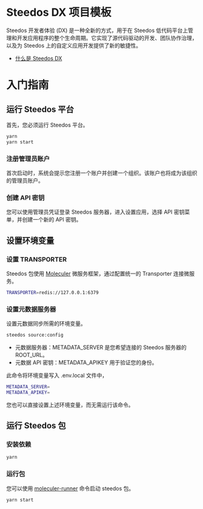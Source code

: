 <!--
 * @Author: baozhoutao@steedos.com
 * @Date: 2024-11-11 10:52:35
 * @LastEditors: baozhoutao@steedos.com
 * @LastEditTime: 2024-11-11 13:12:04
 * @Description: 
-->
# Steedos DX 项目模板

Steedos 开发者体验 (DX) 是一种全新的方式，用于在 Steedos 低代码平台上管理和开发应用程序的整个生命周期。它实现了源代码驱动的开发、团队协作治理，以及为 Steedos 上的自定义应用开发提供了新的敏捷性。

- [什么是 Steedos DX](https://docs.steedos.cn/developer)

# 入门指南

## 运行 Steedos 平台

首先，您必须运行 Steedos 平台。

```bash
yarn
yarn start
```

### 注册管理员账户

首次启动时，系统会提示您注册一个账户并创建一个组织。该账户也将成为该组织的管理员账户。

### 创建 API 密钥

您可以使用管理员凭证登录 Steedos 服务器，进入设置应用，选择 API 密钥菜单，并创建一个新的 API 密钥。

## 设置环境变量

### 设置 TRANSPORTER

Steedos 包使用 [Moleculer](https://moleculer.services/docs) 微服务框架，通过配置统一的 Transporter 连接微服务。

```bash
TRANSPORTER=redis://127.0.0.1:6379
```

### 设置元数据服务器

设置元数据同步所需的环境变量。

```bash
steedos source:config
```

- 元数据服务器：METADATA_SERVER 是您希望连接的 Steedos 服务器的 ROOT_URL。
- 元数据 API 密钥：METADATA_APIKEY 用于验证您的身份。

此命令将环境变量写入 .env.local 文件中，

```bash
METADATA_SERVER=
METADATA_APIKEY=
```

您也可以直接设置上述环境变量，而无需运行该命令。

## 运行 Steedos 包

### 安装依赖

```bash
yarn
```

### 运行包

您可以使用 [moleculer-runner](https://moleculer.services/docs/0.14/runner) 命令启动 steedos 包。

```bash
yarn start
```
